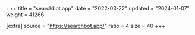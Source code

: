 +++
title = "searchbot.app"
date = "2022-03-22"
updated = "2024-01-07"
weight = 41266

[extra]
source = "https://searchbot.app/"
ratio = 4
size = 40
+++
